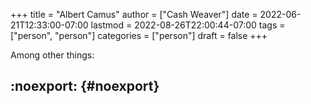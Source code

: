 +++
title = "Albert Camus"
author = ["Cash Weaver"]
date = 2022-06-21T12:33:00-07:00
lastmod = 2022-08-26T22:00:44-07:00
tags = ["person", "person"]
categories = ["person"]
draft = false
+++

Among other things:


## :noexport: {#noexport}
